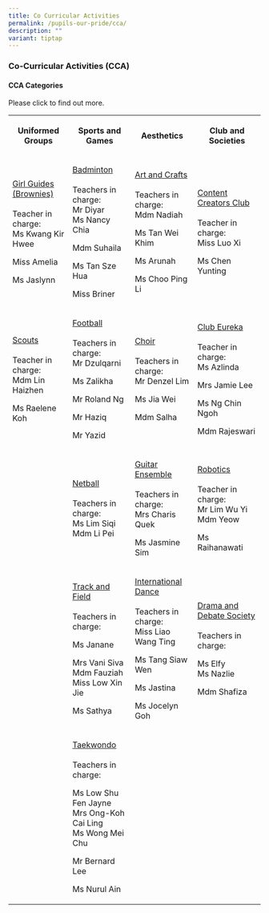 ```yaml
---
title: Co Curricular Activities
permalink: /pupils-our-pride/cca/
description: ""
variant: tiptap
---
```

<h3>Co-Curricular Activities (CCA)</h3>
<h4>CCA Categories</h4>
<p>Please click to find out more.</p>
<table style="minWidth: 100px">
<colgroup>
<col>
<col>
<col>
<col>
</colgroup>
<tbody>
<tr>
<th rowspan="1" colspan="1">
<p>Uniformed Groups</p>
</th>
<th rowspan="1" colspan="1">
<p>Sports and Games</p>
</th>
<th rowspan="1" colspan="1">
<p>Aesthetics</p>
</th>
<th rowspan="1" colspan="1">
<p>Club and Societies</p>
</th>
</tr>
<tr>
<td rowspan="1" colspan="1">
<p><a href="/cca/Uniformed-Group/girl-guides" rel="noopener noreferrer nofollow" target="_blank">Girl Guides (Brownies)</a>
<br>
<br>Teacher in charge:
<br>Ms Kwang Kir Hwee</p>
<p>Miss Amelia</p>
<p>Ms Jaslynn</p>
</td>
<td rowspan="1" colspan="1">
<p><a href="/cca/Sports-and-Games/badminton" rel="noopener noreferrer nofollow" target="_blank">Badminton</a>
<br>
<br>Teachers in charge:
<br>Mr Diyar
<br>Ms Nancy Chia</p>
<p>Mdm Suhaila</p>
<p>Ms Tan Sze Hua</p>
<p>Miss Briner</p>
</td>
<td rowspan="1" colspan="1">
<p><a href="/cca/Aesthetics/art-and-crafts" rel="noopener noreferrer nofollow" target="_blank">Art and Crafts</a>
<br>
<br>Teachers in charge:
<br>Mdm Nadiah</p>
<p>Ms Tan Wei Khim</p>
<p>Ms Arunah</p>
<p>Ms Choo Ping Li</p>
</td>
<td rowspan="1" colspan="1">
<p><a href="/cca/Club-and-Societies/content-creators-club" rel="noopener noreferrer nofollow" target="_blank">Content Creators Club</a>
<br>
<br>Teacher in charge:
<br>Miss Luo Xi</p>
<p>Ms Chen Yunting</p>
</td>
</tr>
<tr>
<td rowspan="1" colspan="1">
<p><a href="/cca/Uniformed-Group/scouts" rel="noopener noreferrer nofollow" target="_blank">Scouts</a>
<br>
<br>Teacher in charge:
<br>Mdm Lin Haizhen</p>
<p>Ms Raelene Koh</p>
</td>
<td rowspan="1" colspan="1">
<p><a href="/cca/Sports-and-Games/football" rel="noopener noreferrer nofollow" target="_blank">Football</a>
<br>
<br>Teachers in charge:
<br>Mr Dzulqarni</p>
<p>Ms Zalikha</p>
<p>Mr Roland Ng</p>
<p>Mr Haziq</p>
<p>Mr Yazid</p>
</td>
<td rowspan="1" colspan="1">
<p><a href="/cca/Aesthetics/choir" rel="noopener noreferrer nofollow" target="_blank">Choir</a>
<br>
<br>Teachers in charge:
<br>Mr Denzel Lim</p>
<p>Ms Jia Wei</p>
<p>Mdm Salha</p>
</td>
<td rowspan="1" colspan="1">
<p><a href="/cca/Club-and-Societies/club-eureka" rel="noopener noreferrer nofollow" target="_blank">Club Eureka</a> 
<br>
<br>Teacher in charge:
<br>Ms Azlinda</p>
<p>Mrs Jamie Lee</p>
<p>Ms Ng Chin Ngoh</p>
<p>Mdm Rajeswari</p>
</td>
</tr>
<tr>
<td rowspan="1" colspan="1">
<p></p>
</td>
<td rowspan="1" colspan="1">
<p><a href="https://staging.d19higur8fqack.amplifyapp.com/cca/Sports-and-Games/netball" rel="noopener noreferrer nofollow" target="_blank"><u>Netball</u></a>
<br>
<br>Teachers in charge:
<br>Ms Lim Siqi
<br>Mdm Li Pei</p>
</td>
<td rowspan="1" colspan="1">
<p><a href="https://staging.d19higur8fqack.amplifyapp.com/cca/Aesthetics/guitar-ensemble" rel="noopener noreferrer nofollow" target="_blank"><u>Guitar Ensemble</u></a>
<br>
<br>Teachers in charge:
<br>Mrs Charis Quek</p>
<p>Ms Jasmine Sim</p>
</td>
<td rowspan="1" colspan="1">
<p><a href="https://staging.d19higur8fqack.amplifyapp.com/cca/Club-and-Societies/robotics" rel="noopener noreferrer nofollow" target="_blank"><u>Robotics</u></a>
<br>
<br>Teacher in charge:
<br>Mr Lim Wu Yi
<br>Mdm Yeow</p>
<p>Ms Raihanawati</p>
</td>
</tr>
<tr>
<td rowspan="1" colspan="1">
<p></p>
</td>
<td rowspan="1" colspan="1">
<p><a href="https://staging.d19higur8fqack.amplifyapp.com/cca/Sports-and-Games/track-and-field" rel="noopener noreferrer nofollow" target="_blank"><u>Track and Field</u></a>
<br>
<br>Teachers in charge:</p>
<p>Ms Janane</p>
<p>Mrs Vani Siva
<br>Mdm Fauziah
<br>Miss Low Xin Jie</p>
<p>Ms Sathya</p>
</td>
<td rowspan="1" colspan="1">
<p><a href="https://staging.d19higur8fqack.amplifyapp.com/cca/Aesthetics/modern-dance" rel="noopener noreferrer nofollow" target="_blank"><u>International Dance</u></a>
<br>
<br>Teachers in charge:
<br>Miss Liao Wang Ting</p>
<p>Ms Tang Siaw Wen</p>
<p>Ms Jastina</p>
<p>Ms Jocelyn Goh</p>
</td>
<td rowspan="1" colspan="1">
<p><a href="https://staging.d19higur8fqack.amplifyapp.com/cca/Club-and-Societies/drama-and-debate-society" rel="noopener noreferrer nofollow" target="_blank"><u>Drama and Debate Society</u></a>
<br>
<br>Teachers in charge:</p>
<p>Ms Elfy
<br>Ms Nazlie</p>
<p>Mdm Shafiza</p>
</td>
</tr>
<tr>
<td rowspan="1" colspan="1">
<p></p>
</td>
<td rowspan="1" colspan="1">
<p><a href="https://staging.d19higur8fqack.amplifyapp.com/cca/Sports-and-Games/taekwondo" rel="noopener noreferrer nofollow" target="_blank"><u>Taekwondo</u></a>
<br>
<br>Teachers in charge:</p>
<p>Ms Low Shu Fen Jayne
<br>Mrs Ong-Koh Cai Ling
<br>Ms Wong Mei Chu</p>
<p>Mr Bernard Lee</p>
<p>Ms Nurul Ain</p>
</td>
<td rowspan="1" colspan="1">
<p></p>
</td>
<td rowspan="1" colspan="1">
<p></p>
</td>
</tr>
</tbody>
</table>
<p></p>
